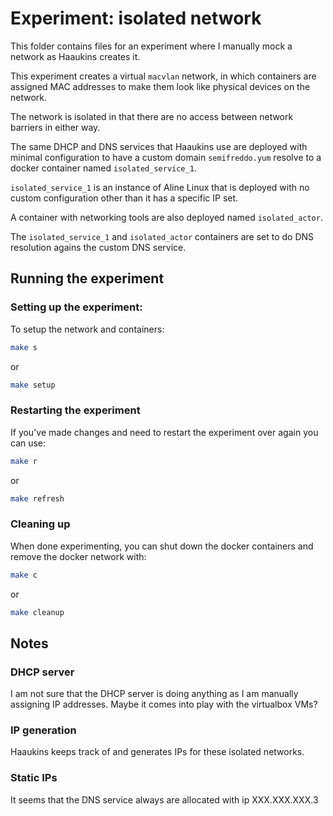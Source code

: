# Experiment: isolated network

This folder contains files for an experiment where I manually mock a network as Haaukins creates it.

This experiment creates a virtual `macvlan` network, in which containers are assigned MAC addresses to make them look
like physical devices on the network.

The network is isolated in that there are no access between network barriers in either way.

The same DHCP and DNS services that Haaukins use are deployed with minimal configuration to have a custom domain `semifreddo.yum` resolve to
a docker container named `isolated_service_1`.

`isolated_service_1` is an instance of Aline Linux that is deployed with no custom configuration other than it has a specific IP set.

A container with networking tools are also deployed named `isolated_actor`.

The `isolated_service_1` and `isolated_actor` containers are set to do DNS resolution agains the custom DNS service.

## Running the experiment

### Setting up the experiment:

To setup the network and containers:

```sh
make s
```

or

```sh
make setup
```

### Restarting the experiment

If you've made changes and need to restart the experiment over again you can use:

```sh
make r
```

or

```sh
make refresh
```

### Cleaning up

When done experimenting, you can shut down the docker containers and remove the docker network with:

```sh
make c
```

or 

```sh
make cleanup
```

## Notes

### DHCP server

I am not sure that the DHCP server is doing anything as I am manually assigning IP addresses. Maybe it comes into play with the virtualbox VMs?

### IP generation

Haaukins keeps track of and generates IPs for these isolated networks. 

### Static IPs

It seems that the DNS service always are allocated with ip XXX.XXX.XXX.3


